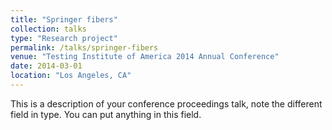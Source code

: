 ```yaml
---
title: "Springer fibers"
collection: talks
type: "Research project"
permalink: /talks/springer-fibers
venue: "Testing Institute of America 2014 Annual Conference"
date: 2014-03-01
location: "Los Angeles, CA"
---
```


This is a description of your conference proceedings talk, note the different field in type. You can put anything in this field.
